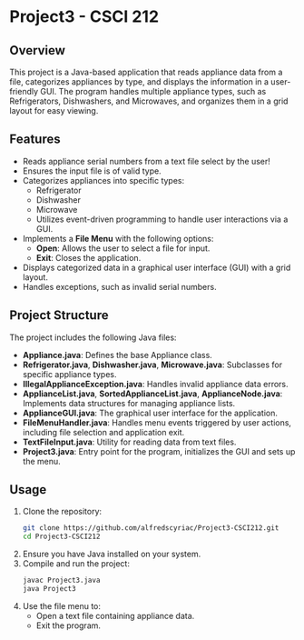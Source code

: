 # Project3 - CSCI 212

## Overview

This project is a Java-based application that reads appliance data from a file, categorizes appliances by type, and displays the information in a user-friendly GUI. The program handles multiple appliance types, such as Refrigerators, Dishwashers, and Microwaves, and organizes them in a grid layout for easy viewing.

## Features

- Reads appliance serial numbers from a text file select by the user!
- Ensures the input file is of valid type.
- Categorizes appliances into specific types:
  - Refrigerator
  - Dishwasher
  - Microwave
  - Utilizes event-driven programming to handle user interactions via a GUI.
- Implements a **File Menu** with the following options:
  - **Open**: Allows the user to select a file for input.
  - **Exit**: Closes the application.
- Displays categorized data in a graphical user interface (GUI) with a grid layout.
- Handles exceptions, such as invalid serial numbers.

## Project Structure

The project includes the following Java files:

- **Appliance.java**: Defines the base Appliance class.
- **Refrigerator.java**, **Dishwasher.java**, **Microwave.java**: Subclasses for specific appliance types.
- **IllegalApplianceException.java**: Handles invalid appliance data errors.
- **ApplianceList.java**, **SortedApplianceList.java**, **ApplianceNode.java**: Implements data structures for managing appliance lists.
- **ApplianceGUI.java**: The graphical user interface for the application.
- **FileMenuHandler.java**: Handles menu events triggered by user actions, including file selection and application exit.
- **TextFileInput.java**: Utility for reading data from text files.
- **Project3.java**: Entry point for the program, initializes the GUI and sets up the menu.

## Usage

1. Clone the repository:
   ```bash
   git clone https://github.com/alfredscyriac/Project3-CSCI212.git
   cd Project3-CSCI212
2. Ensure you have Java installed on your system.
3. Compile and run the project:
   ```bash
   javac Project3.java
   java Project3
4. Use the file menu to:
   - Open a text file containing appliance data.
   - Exit the program.
